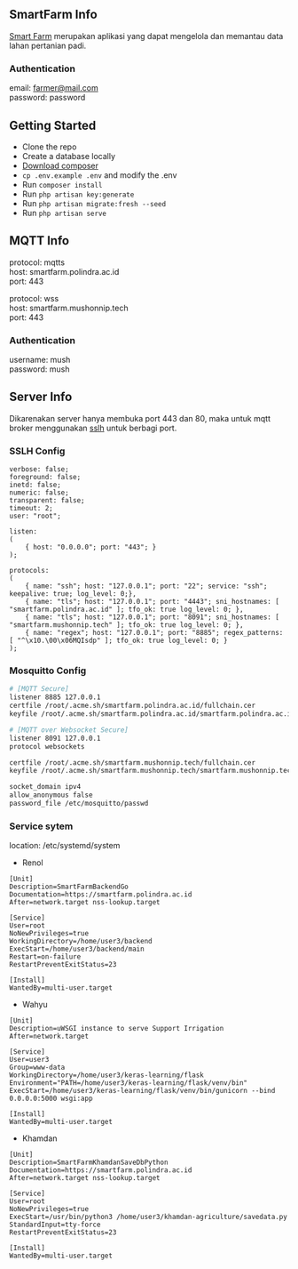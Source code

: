 ## SmartFarm Info

[Smart Farm](https://smartfarm.polindra.ac.id) merupakan aplikasi yang dapat mengelola dan memantau data lahan pertanian padi.

### Authentication
email: farmer@mail.com\
password: password

## Getting Started
- Clone the repo
- Create a database locally
- [Download composer](https://getcomposer.org/download/)
- ```cp .env.example .env``` and modify the .env
- Run ```composer install```
- Run ```php artisan key:generate``` 
- Run ```php artisan migrate:fresh --seed```
- Run ```php artisan serve```

## MQTT Info
protocol: mqtts\
host: smartfarm.polindra.ac.id\
port: 443

protocol: wss\
host: smartfarm.mushonnip.tech\
port: 443

### Authentication
username: mush\
password: mush


## Server Info
Dikarenakan server hanya membuka port 443 dan 80, maka untuk mqtt broker menggunakan [sslh](https://github.com/yrutschle/sslh) untuk berbagi port.
### SSLH Config
```
verbose: false;
foreground: false;
inetd: false;
numeric: false;
transparent: false;
timeout: 2;
user: "root";

listen:
(
    { host: "0.0.0.0"; port: "443"; }
);

protocols:
(
    { name: "ssh"; host: "127.0.0.1"; port: "22"; service: "ssh"; keepalive: true; log_level: 0;},
    { name: "tls"; host: "127.0.0.1"; port: "4443"; sni_hostnames: [ "smartfarm.polindra.ac.id" ]; tfo_ok: true log_level: 0; },
    { name: "tls"; host: "127.0.0.1"; port: "8091"; sni_hostnames: [ "smartfarm.mushonnip.tech" ]; tfo_ok: true log_level: 0; },
    { name: "regex"; host: "127.0.0.1"; port: "8885"; regex_patterns: [ "^\x10.\00\x06MQIsdp" ]; tfo_ok: true log_level: 0; }
);
```

### Mosquitto Config
```bash
# [MQTT Secure]
listener 8885 127.0.0.1
certfile /root/.acme.sh/smartfarm.polindra.ac.id/fullchain.cer
keyfile /root/.acme.sh/smartfarm.polindra.ac.id/smartfarm.polindra.ac.id.key

# [MQTT over Websocket Secure]
listener 8091 127.0.0.1
protocol websockets

certfile /root/.acme.sh/smartfarm.mushonnip.tech/fullchain.cer
keyfile /root/.acme.sh/smartfarm.mushonnip.tech/smartfarm.mushonnip.tech.key

socket_domain ipv4
allow_anonymous false
password_file /etc/mosquitto/passwd
```

### Service sytem
location: /etc/systemd/system

- Renol
```
[Unit]
Description=SmartFarmBackendGo
Documentation=https://smartfarm.polindra.ac.id
After=network.target nss-lookup.target

[Service]
User=root
NoNewPrivileges=true
WorkingDirectory=/home/user3/backend
ExecStart=/home/user3/backend/main
Restart=on-failure
RestartPreventExitStatus=23

[Install]
WantedBy=multi-user.target

```

- Wahyu
```
[Unit]
Description=uWSGI instance to serve Support Irrigation
After=network.target

[Service]
User=user3
Group=www-data
WorkingDirectory=/home/user3/keras-learning/flask
Environment="PATH=/home/user3/keras-learning/flask/venv/bin"
ExecStart=/home/user3/keras-learning/flask/venv/bin/gunicorn --bind 0.0.0.0:5000 wsgi:app

[Install]
WantedBy=multi-user.target

```

- Khamdan

```
[Unit]
Description=SmartFarmKhamdanSaveDbPython
Documentation=https://smartfarm.polindra.ac.id
After=network.target nss-lookup.target

[Service]
User=root
NoNewPrivileges=true
ExecStart=/usr/bin/python3 /home/user3/khamdan-agriculture/savedata.py
StandardInput=tty-force
RestartPreventExitStatus=23

[Install]
WantedBy=multi-user.target

```
